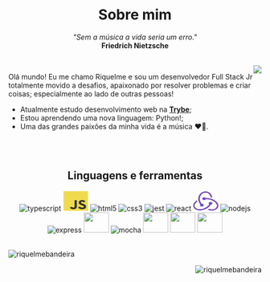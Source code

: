 <h1 align="center">Sobre mim</h1>

<p align="center">
   <i>"Sem a música a vida seria um erro."</i><br/>
   <b>Friedrich Nietzsche</b>
</p>

<br>

<img src="https://c.tenor.com/mGi-wrUgbPAAAAAC/avengers-endgame-hands-together.gif" align="right" height="200px"/>

Olá mundo! Eu me chamo Riquelme e sou um desenvolvedor Full Stack Jr totalmente movido a desafios, apaixonado por resolver problemas e criar coisas; especialmente ao lado de outras pessoas! 

- Atualmente estudo desenvolvimento web na <a href="https://www.betrybe.com/"><b>Trybe</b></a>;
- Estou aprendendo uma nova linguagem: Python!;
- Uma das grandes paixões da minha vida é a música ❤️🎻.

<br>
<br>

<h2 align="center">Linguagens e ferramentas</h2>
<div align="center">
   <img src="https://cdn.jsdelivr.net/gh/devicons/devicon/icons/typescript/typescript-original.svg" alt="typescript" width="50" height="40"/>
   <img src="https://raw.githubusercontent.com/devicons/devicon/master/icons/javascript/javascript-original.svg" width="50" height="40" />
   <img src="https://cdn.jsdelivr.net/gh/devicons/devicon/icons/html5/html5-original.svg" alt="html5" width="50" height="40" /> 
   <img src="https://cdn.jsdelivr.net/gh/devicons/devicon/icons/css3/css3-original.svg" alt="css3" width="50" height="40" />
   <img src="https://www.vectorlogo.zone/logos/jestjsio/jestjsio-icon.svg" alt="jest" width="50" height="40" /> 
   <img src="https://cdn.jsdelivr.net/gh/devicons/devicon/icons/react/react-original.svg" alt="react" width="50" height="40" /> 
   <img src="https://raw.githubusercontent.com/devicons/devicon/master/icons/redux/redux-original.svg" alt="redux" width="50" height="40" /> 
   <img src="https://cdn.jsdelivr.net/gh/devicons/devicon/icons/nodejs/nodejs-original.svg" alt="nodejs" width="50" height="40" /> 
   <img src="https://cdn.jsdelivr.net/gh/devicons/devicon/icons/express/express-original.svg" alt="express" width="50" height="40" />
   <img src="https://cdn.jsdelivr.net/gh/devicons/devicon/icons/mysql/mysql-original.svg" width="50" height="40" />
   <img src="https://www.vectorlogo.zone/logos/mochajs/mochajs-icon.svg" alt="mocha" width="50" height="40" /> 
   <img src="https://cdn.jsdelivr.net/gh/devicons/devicon/icons/linux/linux-original.svg" width="50" height="40" />
   <img src="https://cdn.jsdelivr.net/gh/devicons/devicon/icons/docker/docker-plain.svg" width="50" height="40" />
   <img src="https://cdn.jsdelivr.net/gh/devicons/devicon/icons/git/git-plain.svg" width="50" height="40" />
</div>

<br>

<p>&nbsp;<img align="left" src="https://github-readme-stats.vercel.app/api?username=riquelmebandeira&show_icons=true&locale=en" alt="riquelmebandeira" /></p>

<p><img align="right" src="https://github-readme-stats.vercel.app/api/top-langs?username=riquelmebandeira&show_icons=true&locale=en&layout=compact" alt="riquelmebandeira" /></p>
